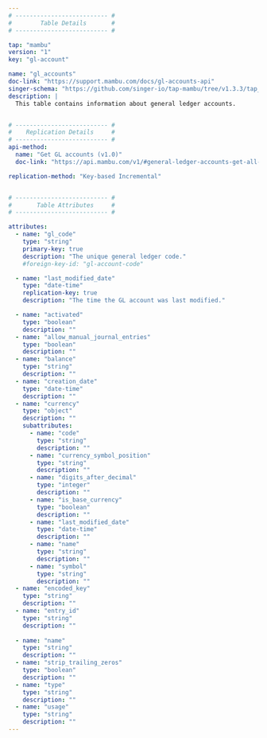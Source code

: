 ```yaml
---
# -------------------------- #
#        Table Details       #
# -------------------------- #

tap: "mambu"
version: "1"
key: "gl-account"

name: "gl_accounts"
doc-link: "https://support.mambu.com/docs/gl-accounts-api"
singer-schema: "https://github.com/singer-io/tap-mambu/tree/v1.3.3/tap_mambu/schemas/gl_accounts.json"
description: |
  This table contains information about general ledger accounts.


# -------------------------- #
#    Replication Details     #
# -------------------------- #
api-method:
  name: "Get GL accounts (v1.0)"
  doc-link: "https://api.mambu.com/v1/#general-ledger-accounts-get-all-gl-accounts"

replication-method: "Key-based Incremental"


# -------------------------- #
#       Table Attributes     #
# -------------------------- #

attributes:
  - name: "gl_code"
    type: "string"
    primary-key: true
    description: "The unique general ledger code."
    #foreign-key-id: "gl-account-code"

  - name: "last_modified_date"
    type: "date-time"
    replication-key: true
    description: "The time the GL account was last modified."

  - name: "activated"
    type: "boolean"
    description: ""
  - name: "allow_manual_journal_entries"
    type: "boolean"
    description: ""
  - name: "balance"
    type: "string"
    description: ""
  - name: "creation_date"
    type: "date-time"
    description: ""
  - name: "currency"
    type: "object"
    description: ""
    subattributes:
      - name: "code"
        type: "string"
        description: ""
      - name: "currency_symbol_position"
        type: "string"
        description: ""
      - name: "digits_after_decimal"
        type: "integer"
        description: ""
      - name: "is_base_currency"
        type: "boolean"
        description: ""
      - name: "last_modified_date"
        type: "date-time"
        description: ""
      - name: "name"
        type: "string"
        description: ""
      - name: "symbol"
        type: "string"
        description: ""
  - name: "encoded_key"
    type: "string"
    description: ""
  - name: "entry_id"
    type: "string"
    description: ""
  
  - name: "name"
    type: "string"
    description: ""
  - name: "strip_trailing_zeros"
    type: "boolean"
    description: ""
  - name: "type"
    type: "string"
    description: ""
  - name: "usage"
    type: "string"
    description: ""
---
```

